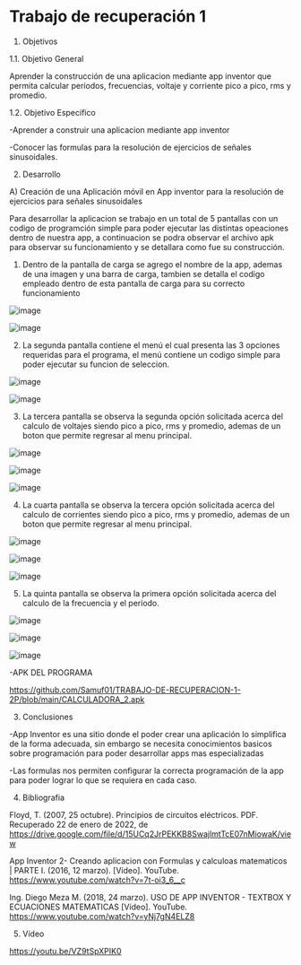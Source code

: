 # Trabajo de recuperación 1

1. Objetivos

1.1. Objetivo General

Aprender la construcción de una aplicacion mediante app inventor que permita calcular períodos, frecuencias, voltaje y corriente pico a pico, rms y promedio.

1.2. Objetivo Especifico

-Aprender a construir una aplicacion mediante app inventor

-Conocer las formulas para la resolución de ejercicios de señales sinusoidales.

2. Desarrollo

A) Creación de una Aplicación móvil en App inventor para la resolución de ejercicios para señales sinusoidales

Para desarrollar la aplicacion se trabajo en un total de 5 pantallas con un codigo de programción simple para poder ejecutar las distintas opeaciones dentro de nuestra app, a continuacion se podra observar el archivo apk para observar su funcionamiento y se detallara como fue su construcción.

1. Dentro de la pantalla de carga se agrego el nombre de la app, ademas de una imagen y una barra de carga, tambien se detalla el codigo empleado dentro de esta pantalla de carga para su correcto funcionamiento

![image](https://user-images.githubusercontent.com/94079321/150789895-8209ef03-2f6b-4d50-9459-8e659a94a928.png)

![image](https://user-images.githubusercontent.com/94079321/150789921-cf78cd7e-3e18-4bf7-a0a4-06e1d7710bf3.png)

2. La segunda pantalla contiene el menú el cual presenta las 3 opciones requeridas para el programa, el menú contiene un codigo simple para poder ejecutar su funcion de seleccion.

![image](https://user-images.githubusercontent.com/94079321/150790806-8e09600f-8a83-4a9e-b8f5-e9ae4f11e852.png)

![image](https://user-images.githubusercontent.com/94079321/150790838-a5cde1dc-bf0e-41f4-918b-ad1e59a30d40.png)

3. La tercera pantalla se observa la segunda opción solicitada acerca del calculo de voltajes siendo pico a pico, rms y promedio, ademas de un boton que permite regresar al menu principal.

![image](https://user-images.githubusercontent.com/94079321/150792659-dfa62f80-055f-4d48-b0e2-8dc198bc7ca4.png)

![image](https://user-images.githubusercontent.com/94079321/150793124-a1e403cf-40fd-4acb-94f5-6d2b8a12acab.png)

![image](https://user-images.githubusercontent.com/94079321/150792731-fedb0b57-f176-40bd-88a0-19f8af67fef5.png)

4. La cuarta pantalla se observa la tercera opción solicitada acerca del calculo de corrientes siendo pico a pico, rms y promedio, ademas de un boton que permite regresar al menu principal.

![image](https://user-images.githubusercontent.com/94079321/150793826-2532505a-2231-4ca1-884b-2082bbaba694.png)

![image](https://user-images.githubusercontent.com/94079321/150793851-bac6d358-b583-440b-b3b7-f2e5bff72414.png)

![image](https://user-images.githubusercontent.com/94079321/150793885-da60d92a-ef74-41df-9225-a601be8d52e9.png)

5. La quinta pantalla se observa la primera opción solicitada acerca del calculo de la frecuencia y el período.

![image](https://user-images.githubusercontent.com/94079321/150794564-1ddc9e0f-2f25-4857-a8b0-08184c315fd7.png)

![image](https://user-images.githubusercontent.com/94079321/150794606-db246da8-02d6-4b8f-8cb2-89ff03292198.png)

![image](https://user-images.githubusercontent.com/94079321/150794634-cdb3e163-ae4c-49e7-81c0-1086ac86ed5c.png)

-APK DEL PROGRAMA

https://github.com/Samuf01/TRABAJO-DE-RECUPERACION-1-2P/blob/main/CALCULADORA_2.apk

3. Conclusiones

-App Inventor es una sitio donde el poder crear una aplicación lo simplifica de la forma adecuada, sin embargo se necesita conocimientos basicos sobre programación para poder desarrollar apps mas especializadas

-Las formulas nos permiten configurar la correcta programación de la app para poder lograr lo que se requiera en cada caso.

4. Bibliografia

Floyd, T. (2007, 25 octubre). Principios de circuitos eléctricos. PDF. Recuperado 22 de enero de 2022, de https://drive.google.com/file/d/15UCq2JrPEKKB8SwajlmtTcE07nMiowaK/view

App Inventor 2- Creando aplicacion con Formulas y calculoas matematicos | PARTE I. (2016, 12 marzo). [Vídeo]. YouTube. https://www.youtube.com/watch?v=7t-oi3_6__c

Ing. Diego Meza M. (2018, 24 marzo). USO DE APP INVENTOR - TEXTBOX Y ECUACIONES MATEMATICAS [Vídeo]. YouTube. https://www.youtube.com/watch?v=yNj7gN4ELZ8

5. Vídeo

https://youtu.be/VZ9tSpXPIK0
